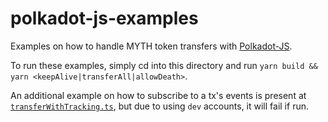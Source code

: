 # polkadot-js-examples

Examples on how to handle MYTH token transfers with [Polkadot-JS](https://polkadot.js.org/docs/).

To run these examples, simply cd into this directory and run `yarn build && yarn <keepAlive|transferAll|allowDeath>`.

An additional example on how to subscribe to a tx's events is present at [`transferWithTracking.ts`](./src/transferWithTracking.ts), but due to using `dev` accounts, it will fail if run.
